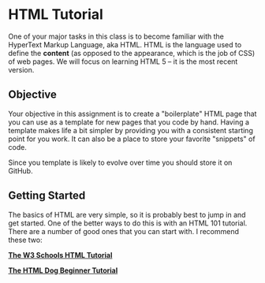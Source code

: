# HTML Tutorial

One of your major tasks in this class is to become familiar with the HyperText Markup Language, aka HTML. HTML is the language used to define the **content** (as opposed to the appearance, which is the job of CSS) of web pages. We will focus on learning HTML 5 – it is the most recent version.

## Objective

Your objective in this assignment is to create a "boilerplate" HTML page that you can use as a template for new pages that you code by hand. Having a template makes life a bit simpler by providing you with a consistent starting point for you work. It can also be a place to store your favorite "snippets" of code.

Since you template is likely to evolve over time you should store it on GitHub.

## Getting Started

The basics of HTML are very simple, so it is probably best to jump in and get started. One of the better ways to do this is with an HTML 101 tutorial. There are a number of good ones that you can start with. I recommend these two:

**[The W3 Schools HTML Tutorial](http://www.w3schools.com/html/default.asp)**

**[The HTML Dog Beginner Tutorial](http://www.htmldog.com/guides/html/beginner)**

